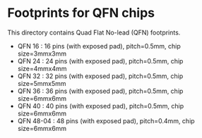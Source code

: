 Footprints for QFN chips
========================

  This directory contains Quad Flat No-lead (QFN) footprints.

 * QFN 16 : 16 pins (with exposed pad), pitch=0.5mm, chip size=3mmx3mm
 * QFN 24 : 24 pins (with exposed pad), pitch=0.5mm, chip size=4mmx4mm
 * QFN 32 : 32 pins (with exposed pad), pitch=0.5mm, chip size=5mmx5mm
 * QFN 36 : 36 pins (with exposed pad), pitch=0.5mm, chip size=6mmx6mm
 * QFN 40 : 40 pins (with exposed pad), pitch=0.5mm, chip size=6mmx6mm
 * QFN 48-04 : 48 pins (with exposed pad), pitch=0.4mm, chip size=6mmx6mm
